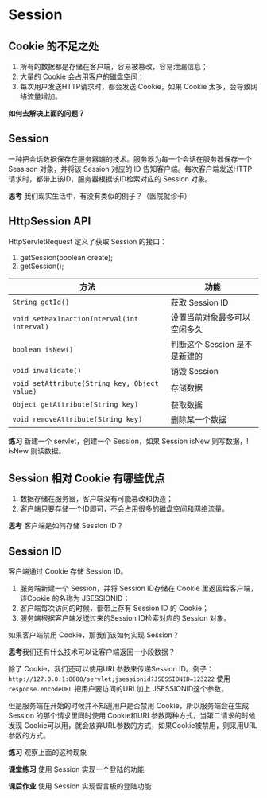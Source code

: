 # Session
## Cookie 的不足之处
1. 所有的数据都是存储在客户端，容易被篡改，容易泄漏信息；
2. 大量的 Cookie 会占用客户的磁盘空间；
3. 每次用户发送HTTP请求时，都会发送 Cookie，如果 Cookie 太多，会导致网络流量增加。

**如何去解决上面的问题？**

## Session 
一种把会话数据保存在服务器端的技术。服务器为每一个会话在服务器保存一个 Sessison 对象，并将该 Session 对应的 ID 告知客户端。每次客户端发送HTTP请求时，都带上该ID，服务器根据该ID检索对应的 Session 对象。

**思考** 我们现实生活中，有没有类似的例子？（医院就诊卡）

## HttpSession API
HttpServletRequest 定义了获取 Session 的接口：
1. getSession(boolean create);
2. getSession();

方法|功能
---|---
`String getId()`|获取 Session ID
`void setMaxInactionInterval(int interval)`|设置当前对象最多可以空闲多久
`boolean isNew()`|判断这个 Session 是不是新建的
`void invalidate()`|销毁 Session
`void setAttribute(String key, Object value)`|存储数据
`Object getAttribute(String key)`|获取数据
`void removeAttribute(String key)`|删除某一个数据

**练习**
新建一个 servlet，创建一个 Session，如果 Session isNew 则写数据，! isNew 则读数据。

## Session 相对 Cookie 有哪些优点
1. 数据存储在服务器，客户端没有可能篡改和伪造；
2. 客户端只要存储一个ID即可，不会占用很多的磁盘空间和网络流量。

**思考** 客户端是如何存储 Session ID？

## Session ID
客户端通过 Cookie 存储 Session ID。
1. 服务端新建一个 Session，并将 Session ID存储在 Cookie 里返回给客户端，该Cookie 的名称为 JSESSIONID；
2. 客户端每次访问的时候，都带上存有 Session ID 的 Cookie；
3. 服务端根据客户端发送过来的Session ID检索对应的 Session 对象。

如果客户端禁用 Cookie，那我们该如何实现 Session？

**思考**我们还有什么技术可以让客户端返回一小段数据？

除了 Cookie，我们还可以使用URL参数来传递Session ID。例子： `http://127.0.0.1:8080/servlet;jsessionid?JSESSIONID=123222`
使用 `response.encodeURL` 把用户要访问的URL加上 JSESSIONID这个参数。

但是服务端在开始的时候并不知道用户是否禁用 Cookie，所以服务端会在生成 Session 的那个请求里同时使用 Cookie和URL参数两种方式，当第二请求的时候发现 Cookie可以用，就会放弃URL参数的方式，如果Cookie被禁用，则采用URL参数的方式。

**练习** 观察上面的这种现象

**课堂练习** 使用 Session 实现一个登陆的功能

**课后作业** 使用 Session 实现留言板的登陆功能
<!--stackedit_data:
eyJoaXN0b3J5IjpbLTE0OTUyOTExNzYsMzU5MTI5OTg2XX0=
-->
<!--stackedit_data:
eyJoaXN0b3J5IjpbMTM1NTA1MDUwMF19
-->